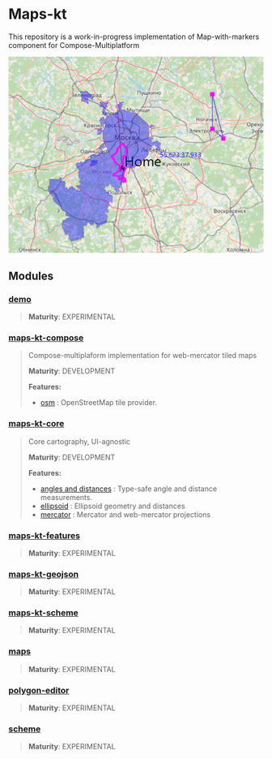 # Maps-kt

This repository is a work-in-progress implementation of Map-with-markers component for Compose-Multiplatform

![](docs/images/Screenshot%202023-01-12%20110429.png)

## Modules


### [demo](demo)
> 
>
> **Maturity**: EXPERIMENTAL

### [maps-kt-compose](maps-kt-compose)
> Compose-multiplaform implementation for web-mercator tiled maps
>
> **Maturity**: DEVELOPMENT
>
> **Features:**
> - [osm](maps-kt-compose/#) : OpenStreetMap tile provider.


### [maps-kt-core](maps-kt-core)
> Core cartography, UI-agnostic
>
> **Maturity**: DEVELOPMENT
>
> **Features:**
> - [angles and distances](maps-kt-core/#) : Type-safe angle and distance measurements.
> - [ellipsoid](maps-kt-core/#) : Ellipsoid geometry and distances
> - [mercator](maps-kt-core/#) : Mercator and web-mercator projections


### [maps-kt-features](maps-kt-features)
> 
>
> **Maturity**: EXPERIMENTAL

### [maps-kt-geojson](maps-kt-geojson)
> 
>
> **Maturity**: EXPERIMENTAL

### [maps-kt-scheme](maps-kt-scheme)
> 
>
> **Maturity**: EXPERIMENTAL

### [maps](demo/maps)
> 
>
> **Maturity**: EXPERIMENTAL

### [polygon-editor](demo/polygon-editor)
> 
>
> **Maturity**: EXPERIMENTAL

### [scheme](demo/scheme)
> 
>
> **Maturity**: EXPERIMENTAL
